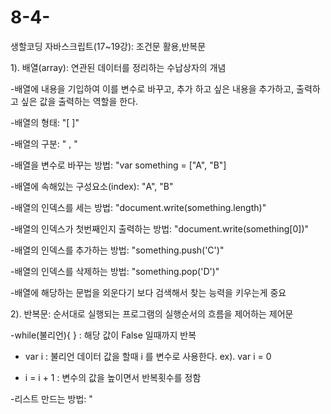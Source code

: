 # 8-4-
생할코딩 자바스크립트(17~19강): 조건문 활용,반복문


1). 배열(array): 연관된 데이터를 정리하는 수납상자의 개념 

 -배열에 내용을 기입하여 이를 변수로 바꾸고, 추가 하고 싶은 내용을 추가하고, 출력하고 싶은 값을 출력하는 역할을 한다.

 -배열의 형태: "[ ]"

 -배열의 구분: " , "

 -배열을 변수로 바꾸는 방법: "var something = ["A", "B"]

 -배열에 속해있는 구성요소(index): "A", "B"
 
 -배열의 인덱스를 세는 방법: "document.write(something.length)"

 -배열의 인덱스가 첫번째인지 출력하는 방법: "document.write(something[0])"

 -배열의 인덱스를 추가하는 방법: "something.push('C')"

 -배열의 인덱스를 삭제하는 방법: "something.pop('D')"

 -배열에 해당하는 문법을 외운다기 보다 검색해서 찾는 능력을 키우는게 중요


2). 반복문: 순서대로 실행되는 프로그램의 실행순서의 흐름을 제어하는 제어문


-while(불리언){ } : 해당 값이 False 일때까지 반복

- var i : 불리언 데이터 값을 할때 i 를 변수로 사용한다. 
         ex). var i = 0
               
- i = i + 1 : 변수의 값을 높이면서 반복횟수를 정함

-리스트 만드는 방법: 
 "<script>태그 위에<ul> 태그 사용하고 <li>태그로 리스트 요소 입력"
